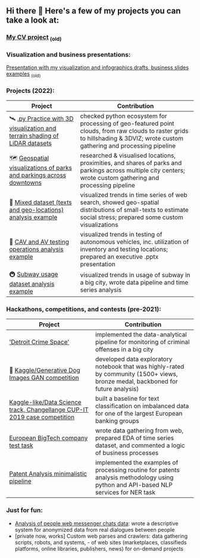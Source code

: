 ## Hi there 👋 Here's a few of my projects you can take a look at:

<!--
**Witold1/Witold1** is a ✨ _special_ ✨ repository because its `README.md` (this file) appears on your GitHub profile.

Here are some ideas to get you started:

- 🔭 I’m currently working on ...
- 🌱 I’m currently learning ...
- 👯 I’m looking to collaborate on ...
- 🤔 I’m looking for help with ...
- 💬 Ask me about ...
- 📫 How to reach me: ...
- 😄 Pronouns: ...
- ⚡ Fun fact: ...
-->

### [My CV project](https://witold.page.link/CV) <sub>(old)</sub>

### Visualization and business presentations: 
[Presentation with my visualization and infographics drafts, business slides examples](https://witold.page.link/Viz) <sub>(old)</sub>

### Projects (2022):
| Project | Contribution |
| ------- | -------------|
| 🛰️ [.py Practice with 3D visualization and terrain shading of LiDAR datasets](https://github.com/Witold1/urban_lidar_3d_practice) | checked python ecosystem for processing of geo-featured point clouds, from raw clouds to raster grids to hillshading & 3DVIZ; wrote custom gathering and processing pipeline |
| 🗺️ [Geospatial visualizations of parks and parkings across downtowns](https://github.com/Witold1/downtowns_parks_parkings) | researched & visualised locations, proximities, and shares of parks and parkings across multiple city centers; wrote custom gathering and processing pipeline |
| 📝 [Mixed dataset (texts and geo-locations) analysis example](https://github.com/Witold1/quilt_test_task) | visualized trends in time series of web search, showed geo-spatial distributions of small-texts to estimate social stress; prepared some custom visualizations |
| 🚙 [CAV and AV testing operations analysis example](https://github.com/Witold1/CAV_data_case) | visualized trends in testing of autonomous vehicles, inc. utilization of inventory and testing locations; prepared an executive .pptx presentation |
| 🚇 [Subway usage dataset analysis example](https://github.com/Witold1/mta_data_research) | visualized trends in usage of subway in a big city, wrote data pipeline and time series analysis |

### Hackathons, competitions, and contests (pre-2021):
| Project | Contribution |
| ------- | -------------|
| ['Detroit Crime Space'](https://github.com/Witold1/detroit_crime_space) | implemented the data-analytical pipeline for monitoring of criminal offenses in a big city  |
| 🐶 [Kaggle/Generative Dog Images GAN competition](https://www.kaggle.com/witold1/quick-data-explanation-and-eda) | developed data exploratory notebook that was highly-rated by community (1500+ views, bronze medal, backboned for future analysis) |
| [Kaggle-like/Data Science track, Changellange CUP-IT 2019 case competition](https://www.kaggle.com/mihaon/cup-it-19-sample-baseline) | built a baseline for text classification on imbalanced data for one of the largest European banking groups |
| [European BigTech company test task](https://github.com/Witold1/yandex_intern_hypercube_test) | wrote data gathering from web, prepared EDA of time series dataset, and commented a logic of business processes |
| [Patent Analysis minimalistic pipeline](https://github.com/Witold1/patent_analysis) | implemented the examples of processing routine for patents analysis methodology using python and API-based NLP services for NER task |

### Just for fun:
* [Analysis of people web messenger chats data](https://github.com/Witold1/messenger_chat_descriptive): wrote a descriptive system for anonymized data from real dialogues between people
* [private now, works] Custom web parses and crawlers: data gathering scripts, robots, and systems, - of web sites (marketplaces, classifieds platforms, online libraries, publishers, news) for on-demand projects
